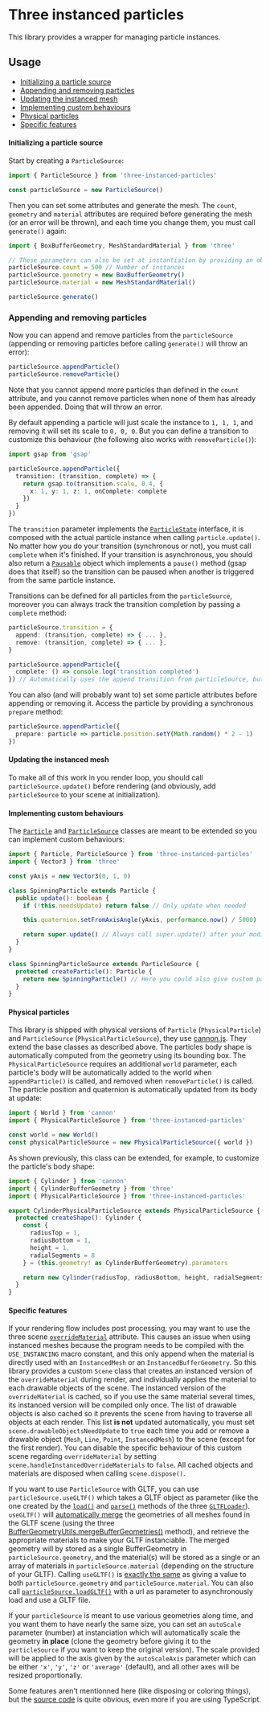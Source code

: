 # Three instanced particles

This library provides a wrapper for managing particle instances.

## Usage

- [Initializing a particle source](#initializing-a-particle-source)
- [Appending and removing particles](#initializing-a-particle-source)
- [Updating the instanced mesh](#updating-the-instanced-mesh)
- [Implementing custom behaviours](#implementing-custom-behaviours)
- [Physical particles](#physical-particles)
- [Specific features](#specific-features)

#### Initializing a particle source

Start by creating a `ParticleSource`:

```typescript
import { ParticleSource } from 'three-instanced-particles'

const particleSource = new ParticleSource()
```

Then you can set some attributes and generate the mesh. The `count`, `geometry` and `material` attributes are required before generating the mesh (or an error will be thrown), and each time you change them, you must call `generate()` again:

```typescript
import { BoxBufferGeometry, MeshStandardMaterial } from 'three'

// These parameters can also be set at instantiation by providing an object to the constructor.
particleSource.count = 500 // Number of instances
particleSource.geometry = new BoxBufferGeometry()
particleSource.material = new MeshStandardMaterial()

particleSource.generate()
```

### Appending and removing particles

Now you can append and remove particles from the `particleSource` (appending or removing particles before calling `generate()` will throw an error):

```typescript
particleSource.appendParticle()
particleSource.removeParticle()
```

Note that you cannot append more particles than defined in the `count` attribute, and you cannot remove particles when none of them has already been appended. Doing that will throw an error.

By default appending a particle will just scale the instance to `1, 1, 1`, and removing it will set its scale to `0, 0, 0`. But you can define a transition to customize this behaviour (the following also works with `removeParticle()`):

```typescript
import gsap from 'gsap'

particleSource.appendParticle({
  transition: (transition, complete) => {
    return gsap.to(transition.scale, 0.4, {
      x: 1, y: 1, z: 1, onComplete: complete
    })
  }
})
```

The `transition` parameter implements the [`ParticleState`](src/particle.ts#L4-8) interface, it is composed with the actual particle instance when calling `particle.update()`. No matter how you do your transition (synchronous or not), you must call `complete` when it's finished. If your transition is asynchronous, you should also return a [`Pausable`](src/transition.ts#L4-6) object which implements a `pause()` method (gsap does that itself) so the transition can be paused when another is triggered from the same particle instance.

Transitions can be defined for all particles from the `particleSource`, moreover you can always track the transition completion by passing a `complete` method:

```typescript
particleSource.transition = {
  append: (transition, complete) => { ... },
  remove: (transition, complete) => { ... },
}

particleSource.appendParticle({
  complete: () => console.log('transition completed')
}) // Automatically uses the append transition from particleSource, but can still be overwritten if needed
```

You can also (and will probably want to) set some particle attributes before appending or removing it. Access the particle by providing a synchronous `prepare` method:

```typescript
particleSource.appendParticle({
  prepare: particle => particle.position.setY(Math.random() * 2 - 1)
})
```

#### Updating the instanced mesh

To make all of this work in you render loop, you should call `particleSource.update()` before rendering (and obviously, add `particleSource` to your scene at initialization).

#### Implementing custom behaviours

The [`Particle`](src/particle.ts#L10) and [`ParticleSource`](src/particle-source.ts#L43) classes are meant to be extended so you can implement custom behaviours:

```typescript
import { Particle, ParticleSource } from 'three-instanced-particles'
import { Vector3 } from 'three'

const yAxis = new Vector3(0, 1, 0)

class SpinningParticle extends Particle {
  public update(): boolean {
    if (!this.needsUpdate) return false // Only update when needed

    this.quaternion.setFromAxisAngle(yAxis, performance.now() / 5000)

    return super.update() // Always call super.update() after your modifications so the particle matrix is updated taking them in account.
  }
}

class SpinningParticleSource extends ParticleSource {
  protected createParticle(): Particle {
    return new SpinningParticle() // Here you could also give custom parameters to the particle constructor
  }
}
```

#### Physical particles

This library is shipped with physical versions of `Particle` (`PhysicalParticle`) and `ParticleSource` (`PhysicalParticleSource`), they use [cannon.js](https://github.com/schteppe/cannon.js). They extend the base classes as described above. The particles body shape is automatically computed from the geometry using its bounding box. The `PhysicalParticleSource` requires an additional `world` parameter, each particle's body will be automatically added to the world when `appendParticle()` is called, and removed when `removeParticle()` is called. The particle position and quaternion is automatically updated from its body at update:

```typescript
import { World } from 'cannon'
import { PhysicalParticleSource } from 'three-instanced-particles'

const world = new World()
const physicalParticleSource = new PhysicalParticleSource({ world })
```

As shown previously, this class can be extended, for example, to customize the particle's body shape:

```typescript
import { Cylinder } from 'cannon'
import { CylinderBufferGeometry } from 'three'
import { PhysicalParticleSource } from 'three-instanced-particles'

export CylinderPhysicalParticleSource extends PhysicalParticleSource {
  protected createShape(): Cylinder {
    const {
      radiusTop = 1,
      radiusBottom = 1,
      height = 1,
      radialSegments = 8
    } = (this.geometry! as CylinderBufferGeometry).parameters

    return new Cylinder(radiusTop, radiusBottom, height, radialSegments)
  }
}
```

#### Specific features

If your rendering flow includes post processing, you may want to use the three scene [`overrideMaterial`](https://threejs.org/docs/#api/en/scenes/Scene.overrideMaterial) attribute. This causes an issue when using instanced meshes because the program needs to be compiled with the `USE_INSTANCING` macro constant, and this only append when the material is directly used with an `InstancedMesh` or an `InstancedBufferGeometry`. So this library provides a custom `Scene` class that creates an instanced version of the `overrideMaterial` during render, and individually applies the material to each drawable objects of the scene. The instanced version of the `overrideMaterial` is cached, so if you use the same material several times, its instanced version will be compiled only once. The list of drawable objects is also cached so it prevents the scene from having to traverse all objects at each render. This list **is not** updated automatically, you must set `scene.drawableObjectsNeedUpdate` to `true` each time you add or remove a drawable object (`Mesh`, `Line`, `Point`, `InstancedMesh`) to the scene (except for the first render). You can disable the specific behaviour of this custom scene regarding `overrideMaterial` by setting `scene.handleInstancedOverrideMaterials` to `false`. All cached objects and materials are disposed when calling `scene.dispose()`.

If you want to use `ParticleSource` with GLTF, you can use `particleSource.useGLTF()` which takes a GLTF object as parameter (like the one created by the [`load()`](https://threejs.org/docs/#examples/en/loaders/GLTFLoader.load) and [`parse()`](https://threejs.org/docs/#examples/en/loaders/GLTFLoader.parse) methods of the three [`GLTFLoader`](https://threejs.org/docs/#examples/en/loaders/GLTFLoader)). `useGLTF()` will [automatically merge](src/utils.ts#L52-82) the geometries of all meshes found in the GLTF scene (using the three [BufferGeometryUtils.mergeBufferGeometries()](https://threejs.org/docs/#examples/en/utils/BufferGeometryUtils.mergeBufferGeometries) method), and retrieve the appropriate materials to make your GLTF instanciable. The merged geometry will by stored as a single BufferGeometry in `particleSource.geometry`, and the material(s) will be stored as a single or an array of materials in `particleSource.material` (depending on the structure of your GLTF). Calling `useGLTF()` is [exactly the same](src/particle-source.ts#L188-193) as giving a value to both `particleSource.geometry` and `particleSource.material`. You can also call [`particleSource.loadGLTF()`](src/particle-source.ts#L195) with a url as parameter to asynchronously load and use a GLTF file.

If your `particleSource` is meant to use various geometries along time, and you want them to have nearly the same size, you can set an `autoScale` parameter (number) at instanciation which will automatically scale the geometry **in place** (clone the geometry before giving it to the `particleSource` if you want to keep the original version). The scale provided will be applied to the axis given by the `autoScaleAxis` parameter which can be either `'x'`, `'y'`, `'z'` or `'average'` (default), and all other axes will be resized proportionally.

Some features aren't mentionned here (like disposing or coloring things), but the [source code](src) is quite obvious, even more if you are using TypeScript.
